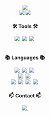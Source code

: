 
<div align="center">
  <img src="https://github.com/seuxghee/seuxghee/assets/160220269/0d6c8bfc-83cc-410c-a654-c51ba1d4dd9d"/>
</div>
<div  align="center">
 <img src="https://github-readme-stats.vercel.app/api?username=seuxghee&theme=buefy&show_icons=true"/>
 <img src="https://github-readme-stats.vercel.app/api/top-langs/?username=seuxghee&theme=buefy&layout=compact"/>
</div>

<h3 align="center">🛠 Tools 🛠</h3>
<div align="center">
  <img src="https://img.shields.io/badge/git-F05033.svg?style=for-the-badge&logo=git&logoColor=white" />&nbsp
  <img src="https://img.shields.io/badge/github-181717.svg?style=for-the-badge&logo=github&logoColor=white" />&nbsp
  <img src="https://img.shields.io/badge/Notion-F3F3F3.svg?style=for-the-badge&logo=notion&logoColor=black" />&nbsp
</div>



<br>


  <h3 align="center"><b>📚 Languages 📚</b></h3>
  <div align="center">
  <img src="https://img.shields.io/badge/java-007396?style=for-the-badge&logo=java&logoColor=white">&nbsp
  <img src="https://img.shields.io/badge/python-3776AB?style=for-the-badge&logo=python&logoColor=white">&nbsp
  <img src="https://img.shields.io/badge/c%23-%23239120.svg?style=for-the-badge&logo=c-sharp&logoColor=white">&nbsp
  </div>
  
  <div align="center">
  <img src="https://img.shields.io/badge/html5-E34F26?style=for-the-badge&logo=html5&logoColor=white">&nbsp
  <img src="https://img.shields.io/badge/css-1572B6?style=for-the-badge&logo=css3&logoColor=white">&nbsp<br>
  <img src="https://img.shields.io/badge/VSCode-2C2C32.svg?style=for-the-badge&logo=visual-studio-code&logoColor=22ABF3" />&nbsp
  <img src="https://img.shields.io/badge/Android%20Studio-3DDC84.svg?&style=for-the-badge&logo=Android%20Studio&logoColor=white" />&nbsp
  <img src="https://img.shields.io/badge/Eclipse%20IDE-2C2255.svg?&style=for-the-badge&logo=Eclipse%20IDE&logoColor=white"/>&nbsp
  <img src="https://img.shields.io/badge/oracle-F80000?style=for-the-badge&logo=oracle&logoColor=white">&nbsp
  </div>


<h3 align="center">📫 Contact 📫</h3>
<div align="center">
  </a>
  <a href="mailto:did030930@gmail.com">
    <img
      src="https://img.shields.io/badge/did030930@gmail.com-F2E2F8?style=for-the-badge&logo=gmail&logoColor=white"/>&nbsp
  </a>
</div>


